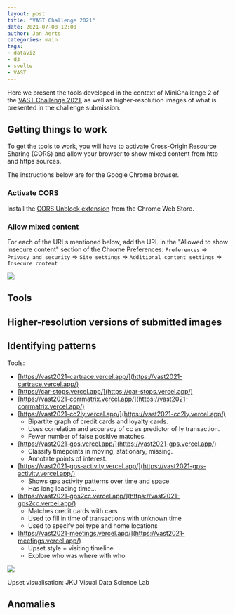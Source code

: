 ```yaml
---
layout: post
title: "VAST Challenge 2021"
date: 2021-07-08 12:00
author: Jan Aerts
categories: main
tags:
- dataviz
- d3
- svelte
- VAST
---
```

Here we present the tools developed in the context of MiniChallenge 2 of the [VAST Challenge 2021](https://vast-challenge.github.io/2021/), as well as higher-resolution images of what is presented in the challenge submission.

## Getting things to work
To get the tools to work, you will have to activate Cross-Origin Resource Sharing (CORS) and allow your browser to show mixed content from http and https sources.

The instructions below are for the Google Chrome browser.

### Activate CORS
Install the [CORS Unblock extension](https://chrome.google.com/webstore/detail/cors-unblock/lfhmikememgdcahcdlaciloancbhjino?hl=en) from the Chrome Web Store.

### Allow mixed content
For each of the URLs mentioned below, add the URL in the "Allowed to show insecure content" section of the Chrome Preferences: `Preferences` => `Privacy and security` => `Site settings` => `Additional content settings` => `Insecure content`

![]({{site.baseurl}}/assets/vast2021_insecure_content.png)

## Tools

## Higher-resolution versions of submitted images


## Identifying patterns

Tools:
* [https://vast2021-cartrace.vercel.app/](https://vast2021-cartrace.vercel.app/)
* [https://car-stops.vercel.app/](https://car-stops.vercel.app/)
* [https://vast2021-corrmatrix.vercel.app/](https://vast2021-corrmatrix.vercel.app/)
* [https://vast2021-cc2ly.vercel.app/](https://vast2021-cc2ly.vercel.app/)
  * Bipartite graph of credit cards and loyalty cards.
  * Uses correlation and accuracy of cc as predictor of ly transaction.
  * Fewer number of false positive matches.
* [https://vast2021-gps.vercel.app/](https://vast2021-gps.vercel.app/)
  * Classify timepoints in moving, stationary, missing. 
  * Annotate points of interest.
* [https://vast2021-gps-activity.vercel.app/](https://vast2021-gps-activity.vercel.app/)
  * Shows gps activity patterns over time and space
  * Has long loading time...
* [https://vast2021-gps2cc.vercel.app/](https://vast2021-gps2cc.vercel.app/)
  * Matches credit cards with cars
  * Used to fill in time of transactions with unknown time
  * Used to specify poi type and home locations
* [https://vast2021-meetings.vercel.app/](https://vast2021-meetings.vercel.app/)
  * Upset style + visiting timeline
  * Explore who was where with who


<img src="{{ site.baseurl }}/assets/vast2021_meetings_car21.png" />

Upset visualisation: JKU Visual Data Science Lab

## Anomalies